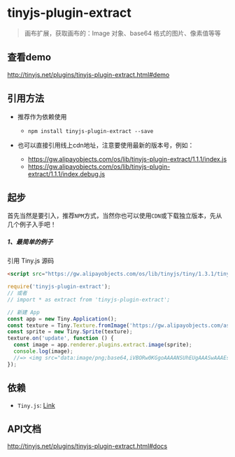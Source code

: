 # tinyjs-plugin-extract

> 画布扩展，获取画布的：Image 对象、base64 格式的图片、像素值等等

## 查看demo

http://tinyjs.net/plugins/tinyjs-plugin-extract.html#demo

## 引用方法

- 推荐作为依赖使用

  - `npm install tinyjs-plugin-extract --save`

- 也可以直接引用线上cdn地址，注意要使用最新的版本号，例如：

  - https://gw.alipayobjects.com/os/lib/tinyjs-plugin-extract/1.1.1/index.js
  - https://gw.alipayobjects.com/os/lib/tinyjs-plugin-extract/1.1.1/index.debug.js

## 起步
首先当然是要引入，推荐`NPM`方式，当然你也可以使用`CDN`或下载独立版本，先从几个例子入手吧！

##### 1、最简单的例子

引用 Tiny.js 源码
``` html
<script src="https://gw.alipayobjects.com/os/lib/tinyjs/tiny/1.3.1/tiny.js"></script>
```
``` js
require('tinyjs-plugin-extract');
// 或者
// import * as extract from 'tinyjs-plugin-extract';

// 新建 App
const app = new Tiny.Application();
const texture = Tiny.Texture.fromImage('https://gw.alipayobjects.com/as/g/tiny/resources/1.0.0/images/logo.png');
const sprite = new Tiny.Sprite(texture);
texture.on('update', function () {
  const image = app.renderer.plugins.extract.image(sprite);
  console.log(image);
  //=> <img src="data:image/png;base64,iVBORw0KGgoAAAANSUhEUgAAASwAAAEsC..SuQmCC">
});
```

## 依赖
- `Tiny.js`: [Link](http://tinyjs.net/api)

## API文档

http://tinyjs.net/plugins/tinyjs-plugin-extract.html#docs
